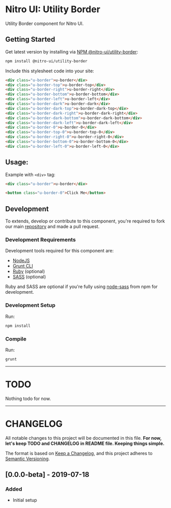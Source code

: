 # Nitro UI: Utility Border

Utility Border component for Nitro UI.

## Getting Started

Get latest version by installing via [NPM @nitro-ui/utility-border](https://www.npmjs.com/package/@nitro-ui/utility-border):

```sh
npm install @nitro-ui/utility-border
```

Include this stylesheet code into your site:



```html
<div class="u-border">u-border</div>
<div class="u-border-top">u-border-top</div>
<div class="u-border-right">u-border-right</div>
<div class="u-border-bottom">u-border-bottom</div>
<div class="u-border-left">u-border-left</div>
<div class="u-border-dark">u-border-dark</div>
<div class="u-border-dark-top">u-border-dark-top</div>
<div class="u-border-dark-right">u-border-dark-right</div>
<div class="u-border-dark-bottom">u-border-dark-bottom</div>
<div class="u-border-dark-left">u-border-dark-left</div>
<div class="u-border-0">u-border-0</div>
<div class="u-border-top-0">u-border-top-0</div>
<div class="u-border-right-0">u-border-right-0</div>
<div class="u-border-bottom-0">u-border-bottom-0</div>
<div class="u-border-left-0">u-border-left-0</div>
```

## Usage:

Example with `<div>` tag:

```html
<div class="u-border">u-border</div>

<button class="u-border-0">Click Me</button>
```

## Development

To extends, develop or contribute to this component, you're required to fork our main [repository](https://github.com/icarasia/nitro-ui) and made a pull request.

### Development Requirements

Development tools required for this component are:

- [NodeJS](https://nodejs.org/en/)
- [Grunt CLI](https://gruntjs.com)
- [Ruby](https://www.ruby-lang.org/en/) (optional)
- [SASS](https://sass-lang.com) (optional)

Ruby and SASS are optional if you're fully using [node-sass](https://github.com/sass/node-sass) from npm for development.

### Development Setup

Run:

```sh
npm install
```

### Compile

Run:

```sh
grunt
```
---

# TODO

Nothing todo for now.

---

# CHANGELOG

All notable changes to this project will be documented in this file. **For now, let's keep TODO and CHANGELOG in README file. Keeping things simple.**

The format is based on [Keep a Changelog](https://keepachangelog.com/en/1.0.0/),
and this project adheres to [Semantic Versioning](https://semver.org/spec/v2.0.0.html).

## [0.0.0-beta] - 2019-07-18
### Added
- Initial setup
